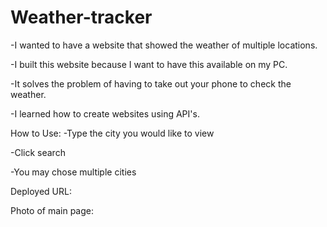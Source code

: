 # Weather-tracker

-I wanted to have a website that showed the weather of multiple locations.

-I built this website because I want to have this available on my PC. 

-It solves the problem of having to take out your phone to check the weather. 

-I learned how to create websites using API's.





How to Use:
-Type the city you would like to view

-Click search

-You may chose multiple cities


Deployed URL: 

Photo of main page:


